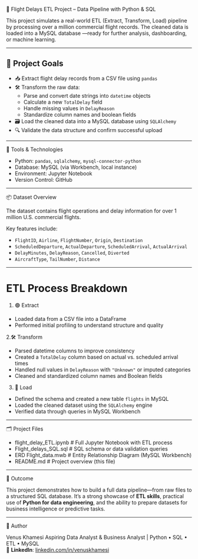 🛫 Flight Delays ETL Project – Data Pipeline with Python & SQL

This project simulates a real-world ETL (Extract, Transform, Load) pipeline by processing over a million commercial flight records. The cleaned data is loaded into a MySQL database —ready for further analysis, dashboarding, or machine learning.

---

## 🎯 Project Goals

- 📥 Extract flight delay records from a CSV file using `pandas`  
- 🛠️ Transform the raw data:
  - Parse and convert date strings into `datetime` objects
  - Calculate a new `TotalDelay` field
  - Handle missing values in `DelayReason`
  - Standardize column names and boolean fields  
- 🗃️ Load the cleaned data into a MySQL database using `SQLAlchemy`  
- 🔍 Validate the data structure and confirm successful upload

---

 🧰 Tools & Technologies

- Python: `pandas`, `sqlalchemy`, `mysql-connector-python`  
- Database: MySQL (via Workbench, local instance)  
- Environment: Jupyter Notebook  
- Version Control: GitHub  

---

 📦 Dataset Overview

The dataset contains flight operations and delay information for over 1 million U.S. commercial flights.  

Key features include:  
- `FlightID`, `Airline`, `FlightNumber`, `Origin`, `Destination`  
- `ScheduledDeparture`, `ActualDeparture`, `ScheduledArrival`, `ActualArrival`  
- `DelayMinutes`, `DelayReason`, `Cancelled`, `Diverted`  
- `AircraftType`, `TailNumber`, `Distance`

---

# ETL Process Breakdown

 1. 🟢 Extract  
- Loaded data from a CSV file into a DataFrame  
- Performed initial profiling to understand structure and quality  

2.🛠️ Transform  
- Parsed datetime columns to improve consistency  
- Created a `TotalDelay` column based on actual vs. scheduled arrival times  
- Handled null values in `DelayReason` with `"Unknown"` or imputed categories  
- Cleaned and standardized column names and Boolean fields  

3. 🔵 Load  
- Defined the schema and created a new table `flights` in MySQL  
- Loaded the cleaned dataset using the `SQLAlchemy` engine  
- Verified data through queries in MySQL Workbench  

---

 🗂️ Project Files
- flight_delay_ETL.ipynb # Full Jupyter Notebook with ETL process
- Flight_delays_SQL.sql # SQL schema or data validation queries
- ERD Flight_data.mwb # Entity Relationship Diagram (MySQL Workbench)
- README.md # Project overview (this file)
  
---

📌 Outcome

This project demonstrates how to build a full data pipeline—from raw files to a structured SQL database. It’s a strong showcase of **ETL skills**, practical use of **Python for data engineering**, and the ability to prepare datasets for business intelligence or predictive tasks.

---

👤 Author

Venus Khamesi 
Aspiring Data Analyst & Business Analyst | Python • SQL • ETL • MySQL  
🔗 **LinkedIn**: [linkedin.com/in/venuskhamesi](https://www.linkedin.com/in/venuskhamesi)  


